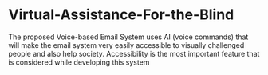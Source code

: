 # Virtual-Assistance-For-the-Blind
The proposed Voice-based Email System uses AI (voice commands) that will make the email system very easily accessible to visually challenged people and also help society. Accessibility is the most important feature that is considered while developing this system
